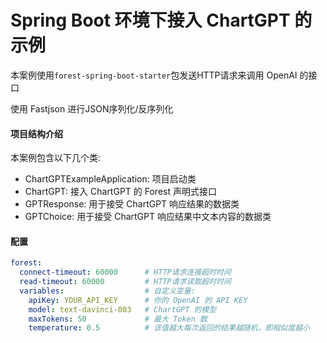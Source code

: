 
Spring Boot 环境下接入 ChartGPT 的示例
====

本案例使用`forest-spring-boot-starter`包发送HTTP请求来调用 OpenAI 的接口

使用 Fastjson 进行JSON序列化/反序列化

#### 项目结构介绍

本案例包含以下几个类:

- ChartGPTExampleApplication: 项目启动类
- ChartGPT: 接入 ChartGPT 的 Forest 声明式接口
- GPTResponse: 用于接受 ChartGPT 响应结果的数据类
- GPTChoice: 用于接受 ChartGPT 响应结果中文本内容的数据类

#### 配置

```yaml
forest:
  connect-timeout: 60000      # HTTP请求连接超时时间
  read-timeout: 60000         # HTTP请求读取超时时间
  variables:                  # 自定义变量:
    apiKey: YOUR_API_KEY      # 你的 OpenAI 的 API KEY
    model: text-davinci-003   # ChartGPT 的模型
    maxTokens: 50             # 最大 Token 数
    temperature: 0.5          # 该值越大每次返回的结果越随机，即相似度越小
```


